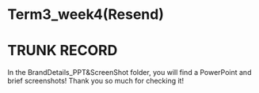 # Term3_week4(Resend)
# TRUNK RECORD
In the BrandDetails_PPT&ScreenShot folder, you will find a PowerPoint and brief screenshots!
Thank you so much for checking it!
